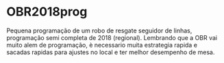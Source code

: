 # OBR2018prog
Pequena programação de um robo de resgate seguidor de linhas, programação semi completa de 2018 (regional).
Lembrando que a OBR vai muito alem de programação, è necessario muita estrategia rapida e sacadas rapidas para ajustes no local e ter melhor desempenho de mesa. 
